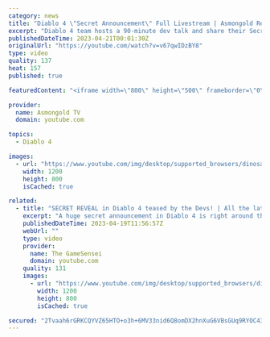 ```yaml
---
category: news
title: "Diablo 4 \"Secret Announcement\" Full Livestream | Asmongold Reacts"
excerpt: "Diablo 4 team hosts a 90-minute dev talk and share their Secret Announcement ▻ Asmongold's Twitch: ..."
publishedDateTime: 2023-04-21T00:01:30Z
originalUrl: "https://youtube.com/watch?v=v67qwIDzBY8"
type: video
quality: 137
heat: 157
published: true

featuredContent: "<iframe width=\"800\" height=\"500\" frameborder=\"0\" src=\"https://www.youtube.com/embed/v67qwIDzBY8\" allow=\"accelerometer; autoplay; encrypted-media; gyroscope; picture-in-picture\" allowfullscreen></iframe>"

provider:
  name: Asmongold TV
  domain: youtube.com

topics:
  - Diablo 4

images:
  - url: "https://www.youtube.com/img/desktop/supported_browsers/dinosaur.png"
    width: 1200
    height: 800
    isCached: true

related:
  - title: "SECRET REVEAL in Diablo 4 teased by the Devs! | All the latest news & announcements"
    excerpt: "A huge secret announcement in Diablo 4 is right around the corner and the Devs are teasing it. We've also got news on the ..."
    publishedDateTime: 2023-04-19T11:56:57Z
    webUrl: ""
    type: video
    provider:
      name: The GameSensei
      domain: youtube.com
    quality: 131
    images:
      - url: "https://www.youtube.com/img/desktop/supported_browsers/dinosaur.png"
        width: 1200
        height: 800
        isCached: true

secured: "2Tvaah6rGRKCQYVZ65HTO+o3h+6MV33nid6Q8omDX2hnXuG6VBsGUq9RYOC43Mq9l8jh4Uk2n9qHVseBP4BiZ3BJG2NuDmr2RoQ3I2GgMWu5Xx7tB1BSNi4Ef1C6tbmaOdKGA8bhVfQ87L5OvoUrIn3hiIBRPGWzJ0aPtilfHqLIK6CTiMtheltrB8MuJCP6YN1/NvUCH9ZNr4qIeUfKfGO4Rge+XHO8lkB3F2K0dYDsDbxNmyoaz5ljDXU4oifl5IujhtIjCx4FEZSIMGRvlso1ypYVUL31qU3LErzXOAXzp19equo4LPOuZiUZ46G6qVhLaL+OrjD7kssOCx7Z6dKC8KiZkbVKhmkbOiZvdw8YSfS8Ri3naYhaATae2Yu/yyEPgk+w8WQIYEEfsp5GTdepe5h93cqUNv4JkiqhCnDZkFu8khmL9gNMqRJQfiHC;TEwPaUbVXgIkRieDpVSlPg=="
---
```


